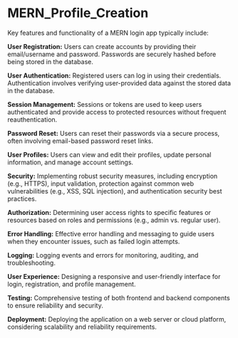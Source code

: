 # MERN_Profile_Creation
Key features and functionality of a MERN login app typically include:

**User Registration:** Users can create accounts by providing their email/username and password. Passwords are securely hashed before being stored in the database.

**User Authentication:** Registered users can log in using their credentials. Authentication involves verifying user-provided data against the stored data in the database.

**Session Management:** Sessions or tokens are used to keep users authenticated and provide access to protected resources without frequent reauthentication.

**Password Reset:** Users can reset their passwords via a secure process, often involving email-based password reset links.

**User Profiles:** Users can view and edit their profiles, update personal information, and manage account settings.

**Security:** Implementing robust security measures, including encryption (e.g., HTTPS), input validation, protection against common web vulnerabilities (e.g., XSS, SQL injection), and authentication security best practices.

**Authorization:** Determining user access rights to specific features or resources based on roles and permissions (e.g., admin vs. regular user).

**Error Handling:** Effective error handling and messaging to guide users when they encounter issues, such as failed login attempts.

**Logging:** Logging events and errors for monitoring, auditing, and troubleshooting.

**User Experience:** Designing a responsive and user-friendly interface for login, registration, and profile management.

**Testing:** Comprehensive testing of both frontend and backend components to ensure reliability and security.

**Deployment:** Deploying the application on a web server or cloud platform, considering scalability and reliability requirements.
